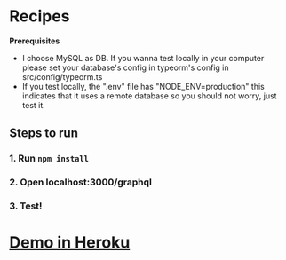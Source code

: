 # Recipes

**Prerequisites**

- I choose MySQL as DB. If you wanna test locally in your computer please set your database's config in typeorm's config in src/config/typeorm.ts
- If you test locally, the ".env" file has "NODE_ENV=production" this indicates that it uses a remote database so you should not worry, just test it.

## Steps to run

### 1.  Run `npm install`

### 2.  Open localhost:3000/graphql

### 3. Test!

# [Demo in Heroku](https://recipe-puzzle.herokuapp.com/graphql)

